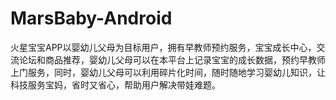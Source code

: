 # MarsBaby-Android

火星宝宝APP以婴幼儿父母为目标用户，拥有早教师预约服务，宝宝成长中心，交流论坛和商品推荐，婴幼儿父母可以在本平台上记录宝宝的成长数据，预约早教师上门服务，同时，婴幼儿父母可以利用碎片化时间，随时随地学习婴幼儿知识，让科技服务宝妈，省时又省心，帮助用户解决带娃难题。
